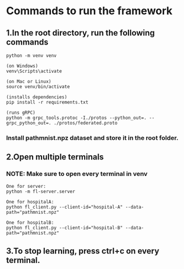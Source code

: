 # Commands to run the framework

## 1.In the root directory, run the following commands

```
python -m venv venv

(on Windows)
venv\Scripts\activate

(on Mac or Linux)
source venv/bin/activate

(installs dependencies)
pip install -r requirements.txt

(runs gRPC)
python -m grpc_tools.protoc -I./protos --python_out=. --grpc_python_out=. ./protos/federated.proto
```

### Install pathmnist.npz dataset and store it in the root folder.

## 2.Open multiple terminals

### NOTE: Make sure to open every terminal in venv

```
One for server:
python -m fl-server.server

One for hospitalA:
python fl_client.py --client-id="hospital-A" --data-path="pathmnist.npz"

One for hospitalB:
python fl_client.py --client-id="hospital-B" --data-path="pathmnist.npz"

```

## 3.To stop learning, press ctrl+c on every terminal.
